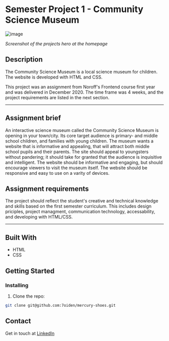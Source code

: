 # Semester Project 1 - Community Science Museum

![image](https://res.cloudinary.com/dhd2paq70/image/upload/v1659102878/CMS_pmbnsc.png)

_Screenshot of the projects hero at the homepage_

## Description

The Community Science Museum is a local science museum for children. The website is developed with HTML and CSS.

This project was an assignment from Noroff's Frontend course first year and was delivered in December 2020. The time frame was 4 weeks, and the project requirements are listed in the next section.

<hr/>

## Assignment brief

An interactive science museum called the Community Science Museum is opening in your town/city. Its core target audience is primary- and middle school children, and families with young children. The museum wants a website that is informative and appealing, that will attract both middle school pupils and their parents. The site should appeal to youngsters without pandering; it should take for granted that the audience is inquisitive and intelligent. The website should be informative and engaging, but should encourage viewers to visit the museum itself. The website should be responsive and easy to use on a varity of devices.

## Assignment requirements

The project should reflect the student's creative and technical knowledge and skills based on the first semester curriculum. This includes design priciples, project managment, communication technology, accessability, and developing with HTML/CSS.

<hr/>

## Built With

- HTML
- CSS

## Getting Started

### Installing

1. Clone the repo:

```bash
git clone git@github.com:7oiden/mercury-shoes.git
```

## Contact

Get in touch at [LinkedIn](https://www.linkedin.com/in/tommy-j-16b56678/)

